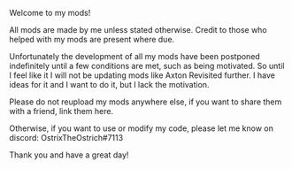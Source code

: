 Welcome to my mods!

All mods are made by me unless stated otherwise. Credit to those who helped with my mods are present where due.

Unfortunately the development of all my mods have been postponed indefinitely until a few conditions are met, such as being motivated. So until I feel like it I will not be updating mods like Axton Revisited further. I have ideas for it and I want to do it, but I lack the motivation.

Please do not reupload my mods anywhere else, if you want to share them with a friend, link them here.

Otherwise, if you want to use or modify my code, please let me know on discord: OstrixTheOstrich#7113

Thank you and have a great day!

